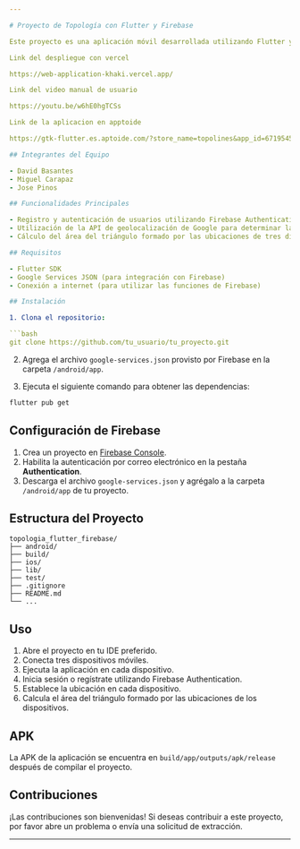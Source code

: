 ```yaml
---

# Proyecto de Topología con Flutter y Firebase

Este proyecto es una aplicación móvil desarrollada utilizando Flutter y Firebase para calcular el área entre tres dispositivos celulares. Permite a los usuarios establecer puntos en un espacio físico y calcular el área del triángulo formado por estos puntos, utilizando la tecnología de geolocalización de los dispositivos.

Link del despliegue con vercel

https://web-application-khaki.vercel.app/

Link del video manual de usuario

https://youtu.be/w6hE0hgTCSs

Link de la aplicacion en apptoide

https://gtk-flutter.es.aptoide.com/?store_name=topolines&app_id=67195457

## Integrantes del Equipo

- David Basantes
- Miguel Carapaz
- Jose Pinos

## Funcionalidades Principales

- Registro y autenticación de usuarios utilizando Firebase Authentication.
- Utilización de la API de geolocalización de Google para determinar la posición de los dispositivos.
- Cálculo del área del triángulo formado por las ubicaciones de tres dispositivos móviles.

## Requisitos

- Flutter SDK
- Google Services JSON (para integración con Firebase)
- Conexión a internet (para utilizar las funciones de Firebase)

## Instalación

1. Clona el repositorio:

```bash
git clone https://github.com/tu_usuario/tu_proyecto.git
```

2. Agrega el archivo `google-services.json` provisto por Firebase en la carpeta `/android/app`.

3. Ejecuta el siguiente comando para obtener las dependencias:

```bash
flutter pub get
```

## Configuración de Firebase

1. Crea un proyecto en [Firebase Console](https://console.firebase.google.com/).
2. Habilita la autenticación por correo electrónico en la pestaña **Authentication**.
3. Descarga el archivo `google-services.json` y agrégalo a la carpeta `/android/app` de tu proyecto.

## Estructura del Proyecto

```
topologia_flutter_firebase/
├── android/
├── build/
├── ios/
├── lib/
├── test/
├── .gitignore
├── README.md
└── ...
```

## Uso

1. Abre el proyecto en tu IDE preferido.
2. Conecta tres dispositivos móviles.
3. Ejecuta la aplicación en cada dispositivo.
4. Inicia sesión o regístrate utilizando Firebase Authentication.
5. Establece la ubicación en cada dispositivo.
6. Calcula el área del triángulo formado por las ubicaciones de los dispositivos.

## APK

La APK de la aplicación se encuentra en `build/app/outputs/apk/release` después de compilar el proyecto.

## Contribuciones

¡Las contribuciones son bienvenidas! Si deseas contribuir a este proyecto, por favor abre un problema o envía una solicitud de extracción.


---
```

